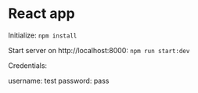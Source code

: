 # React app

Initialize: ``npm install``

Start server on http://localhost:8000: ``npm run start:dev``


Credentials:

username: test
password: pass
